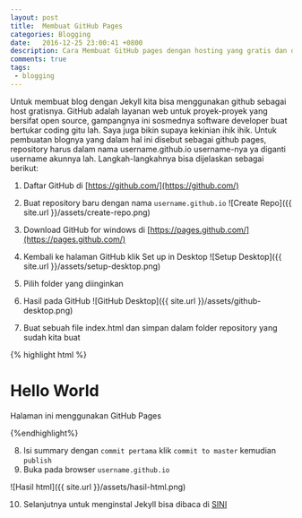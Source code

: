 ```yaml
---
layout: post
title:  Membuat GitHub Pages
categories: Blogging
date:   2016-12-25 23:00:41 +0800
description: Cara Membuat GitHub pages dengan hosting yang gratis dan domain username.github.io
comments: true
tags:
 - blogging
---
```

Untuk membuat blog dengan Jekyll kita bisa menggunakan github sebagai host gratisnya. GitHub adalah layanan web untuk proyek-proyek yang bersifat open source, gampangnya ini sosmednya software developer buat bertukar coding gitu lah. Saya juga bikin supaya kekinian ihik ihik. Untuk pembuatan blognya yang dalam hal ini disebut sebagai github pages, repository harus dalam nama username.github.io username-nya ya diganti username akunnya lah. Langkah-langkahnya bisa dijelaskan sebagai berikut:

1.	Daftar GitHub di [https://github.com/](https://github.com/)
2.	Buat repository baru dengan nama `username.github.io`
![Create Repo]({{ site.url }}/assets/create-repo.png)
 

3.	Download GitHub for windows di [https://pages.github.com/](https://pages.github.com/)
4.	Kembali ke halaman GitHub klik Set up in Desktop
![Setup Desktop]({{ site.url }}/assets/setup-desktop.png) 
5.	Pilih folder yang diinginkan
6.	Hasil pada GitHub 
![GitHub Desktop]({{ site.url }}/assets/github-desktop.png)  
7.	Buat sebuah file index.html dan simpan dalam folder repository yang sudah kita buat 


 {% highlight html %}

<!DOCTYPE html>
<html>
<head>
	<title>Halo Dunia</title>
</head>
<body>
	<h1>Hello World</h1>
	<p>Halaman ini menggunakan GitHub Pages</p>
</body>
</html>

 {%endhighlight%}


8.	Isi summary dengan `commit pertama` klik `commit to master` kemudian `publish`
9.	Buka pada browser `username.github.io`

![Hasil html]({{ site.url }}/assets/hasil-html.png)  


10. Selanjutnya untuk menginstal Jekyll bisa dibaca di [SINI](http://mirzayogy.com/blogging/2016/12/26/install-jekyll.html)
